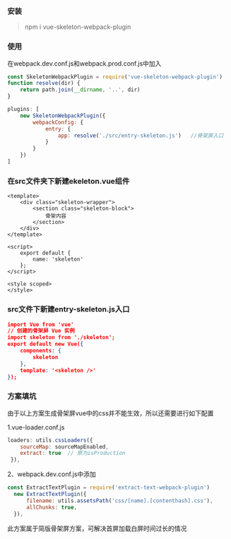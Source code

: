 ### 安装

> npm i vue-skeleton-webpack-plugin

### 使用

在webpack.dev.conf.js和webpack.prod.conf.js中加入

```js
const SkeletonWebpackPlugin = require('vue-skeleton-webpack-plugin')
function resolve(dir) {
    return path.join(__dirname, '..', dir)
}

plugins: [
    new SkeletonWebpackPlugin({
        webpackConfig: {
            entry: {
                app: resolve('./src/entry-skeleton.js')   //骨架屏入口
            }
        }
    })
]
```

### 在src文件夹下新建ekeleton.vue组件

```vue
<template>
    <div class="skeleton-wrapper">
        <section class="skeleton-block">
            骨架内容
        </section>
    </div>
</template>

<script>
    export default {
        name: 'skeleton'
    };
</script>

<style scoped>
</style>
```

### src文件下新建entry-skeleton.js入口

```json
import Vue from 'vue'
// 创建的骨架屏 Vue 实例
import skeleton from './skeleton';
export default new Vue({
    components: {
        skeleton
    },
    template: '<skeleton />'
});
```

### 方案填坑

由于以上方案生成骨架屏vue中的css并不能生效，所以还需要进行如下配置

1.vue-loader.conf.js

```js
loaders: utils.cssLoaders({
    sourceMap: sourceMapEnabled,
    extract: true  // 原为isProduction
 }),
```

2、webpack.dev.conf.js中添加

```js
const ExtractTextPlugin = require('extract-text-webpack-plugin')
  new ExtractTextPlugin({
      filename: utils.assetsPath('css/[name].[contenthash].css'),
      allChunks: true,
  }),
```

此方案属于简版骨架屏方案，可解决首屏加载白屏时间过长的情况